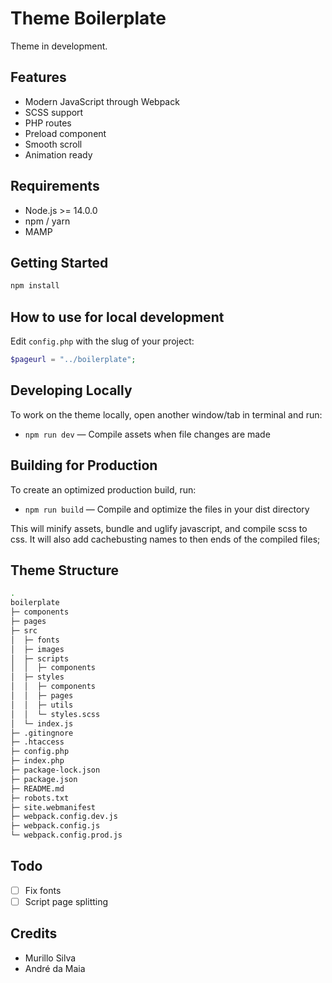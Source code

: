 # Theme Boilerplate

Theme in development.

## Features

- Modern JavaScript through Webpack
- SCSS support
- PHP routes
- Preload component
- Smooth scroll
- Animation ready

## Requirements

- Node.js >= 14.0.0
- npm / yarn
- MAMP

## Getting Started

```bash
npm install
```

## How to use for local development

Edit `config.php` with the slug of your project:

```php
$pageurl = "../boilerplate";
```

## Developing Locally

To work on the theme locally, open another window/tab in terminal and run:

- `npm run dev` — Compile assets when file changes are made


## Building for Production

To create an optimized production build, run:

- `npm run build` — Compile and optimize the files in your dist directory

This will minify assets, bundle and uglify javascript, and compile scss to css.
It will also add cachebusting names to then ends of the compiled files;

## Theme Structure

```bash
.
boilerplate
├─ components
├─ pages
├─ src
│  ├─ fonts
│  ├─ images
│  ├─ scripts
│  │  ├─ components
│  ├─ styles
│  │  ├─ components
│  │  ├─ pages
│  │  ├─ utils
│  │  └─ styles.scss
│  └─ index.js
├─ .gitingnore
├─ .htaccess
├─ config.php
├─ index.php
├─ package-lock.json
├─ package.json
├─ README.md
├─ robots.txt
├─ site.webmanifest
├─ webpack.config.dev.js
├─ webpack.config.js
└─ webpack.config.prod.js
```

## Todo

- [ ] Fix fonts
- [ ] Script page splitting

## Credits

- Murillo Silva
- André da Maia
